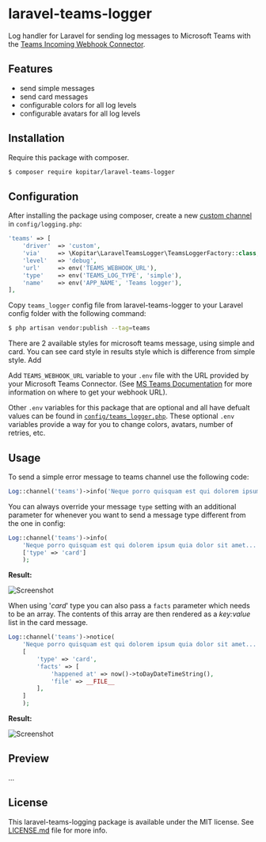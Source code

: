 # laravel-teams-logger

Log handler for Laravel for sending log messages to Microsoft Teams with the  [Teams Incoming Webhook Connector](https://learn.microsoft.com/en-us/microsoftteams/platform/webhooks-and-connectors/how-to/add-incoming-webhook?tabs=dotnet).


## Features

* send simple messages  
* send card messages
* configurable colors for all log levels
* configurable avatars for all log levels

## Installation

Require this package with composer.

```bash
$ composer require kopitar/laravel-teams-logger
```

## Configuration


After installing the package using composer, create a new [custom channel](https://laravel.com/docs/master/logging#creating-custom-channels-via-factories) in `config/logging.php`:

```php
'teams' => [
    'driver'  => 'custom',
    'via'     => \Kopitar\LaravelTeamsLogger\TeamsLoggerFactory::class,
    'level'   => 'debug',
    'url'     => env('TEAMS_WEBHOOK_URL'),
    'type'    => env('TEAMS_LOG_TYPE', 'simple'),
    'name'    => env('APP_NAME', 'Teams logger'),
],
```


Copy `teams_logger` config file from laravel-teams-logger to your Laravel config folder with the following command:

```bash
$ php artisan vendor:publish --tag=teams
```

There are 2 available styles for microsoft teams message, using simple and card. You can see card style in results style which is difference from simple style.
Add 

Add `TEAMS_WEBHOOK_URL` variable to your `.env` file with the URL provided by your Microsoft Teams Connector. (See  [MS Teams Documentation](https://learn.microsoft.com/en-us/microsoftteams/platform/webhooks-and-connectors/how-to/add-incoming-webhook?tabs=dotnet#create-incoming-webhooks-1) for more information on where to get your webhook URL).

Other `.env` variables for this package that are optional and all have defualt values can be found in [`config/teams_logger.php`](src/config/teams_logger.php).
These optional `.env` variables provide a way for you to change colors, avatars, number of retries, etc.


## Usage

To send a simple error message to teams channel use the following code:

```php
Log::channel('teams')->info('Neque porro quisquam est qui dolorem ipsum quia dolor sit amet...');
```

You can always override your message `type` setting with an additional parameter for whenever you want to send a message type different from the one in config:

```php
Log::channel('teams')->info(
    'Neque porro quisquam est qui dolorem ipsum quia dolor sit amet...',
    ['type' => 'card']
    );
```
**Result:**

![Screenshot](https://github.com/kopitar/laravel-teams-logger/raw/main/images/simple_info.png?raw=true)


When using '*card*' type you can also pass a `facts` parameter which needs to be an array. The contents of this array are then rendered as a *key:value* list in the card message.

```php
Log::channel('teams')->notice(
    'Neque porro quisquam est qui dolorem ipsum quia dolor sit amet...',
    [
        'type' => 'card',
        'facts' => [
            'happened at' => now()->toDayDateTimeString(),
            'file' => __FILE__
        ],
    ]
    );
```
**Result:**

![Screenshot](https://github.com/kopitar/laravel-teams-logger/raw/main/images/card_facts.png?raw=true)


## Preview
...

## License

This laravel-teams-logging package is available under the MIT license. See [LICENSE.md](LICENSE.md) file for more info.